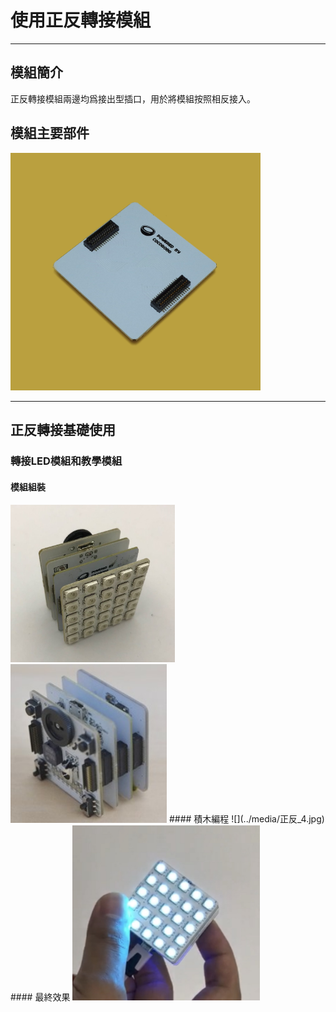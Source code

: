 # 使用正反轉接模組

---

## 模組簡介
正反轉接模組兩邊均爲接出型插口，用於將模組按照相反接入。
## 模組主要部件
<img src="../media/正反_1.jpg" width="400"/>

---

## 正反轉接基礎使用
### 轉接LED模組和教學模組
#### 模組組裝
<img src="../media/正反_2.jpg" width="263"/>
<img src="../media/正反_3.jpg" width="250"/>
#### 積木編程
![](../media/正反_4.jpg)
#### 最終效果
<img src="../media/正反_5.jpg" width="300"/>
